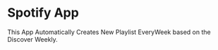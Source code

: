 # Spotify App 

This App Automatically Creates New Playlist EveryWeek based on the Discover Weekly.
